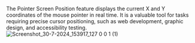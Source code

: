 The Pointer Screen Position feature displays the current X and Y coordinates of the mouse pointer in real time.
It is a valuable tool for tasks requiring precise cursor positioning,
such as web development, graphic design, and accessibility testing.
![Screenshot_30-7-2024_153917_127 0 0 1 (1)](https://github.com/user-attachments/assets/11ff2309-a9dd-42d0-86cd-1f174be519c2)
